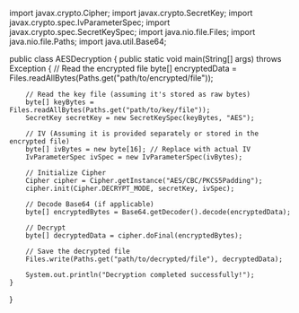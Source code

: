 import javax.crypto.Cipher;
import javax.crypto.SecretKey;
import javax.crypto.spec.IvParameterSpec;
import javax.crypto.spec.SecretKeySpec;
import java.nio.file.Files;
import java.nio.file.Paths;
import java.util.Base64;

public class AESDecryption {
    public static void main(String[] args) throws Exception {
        // Read the encrypted file
        byte[] encryptedData = Files.readAllBytes(Paths.get("path/to/encrypted/file"));

        // Read the key file (assuming it's stored as raw bytes)
        byte[] keyBytes = Files.readAllBytes(Paths.get("path/to/key/file"));
        SecretKey secretKey = new SecretKeySpec(keyBytes, "AES");

        // IV (Assuming it is provided separately or stored in the encrypted file)
        byte[] ivBytes = new byte[16]; // Replace with actual IV
        IvParameterSpec ivSpec = new IvParameterSpec(ivBytes);

        // Initialize Cipher
        Cipher cipher = Cipher.getInstance("AES/CBC/PKCS5Padding");
        cipher.init(Cipher.DECRYPT_MODE, secretKey, ivSpec);

        // Decode Base64 (if applicable)
        byte[] encryptedBytes = Base64.getDecoder().decode(encryptedData);

        // Decrypt
        byte[] decryptedData = cipher.doFinal(encryptedBytes);

        // Save the decrypted file
        Files.write(Paths.get("path/to/decrypted/file"), decryptedData);

        System.out.println("Decryption completed successfully!");
    }
}